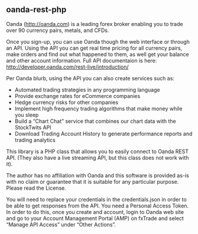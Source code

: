 ## oanda-rest-php

Oanda (http://oanda.com) is a leading forex broker enabling you to trade over 90 currency pairs, metals, and CFDs.  

Once you sign-up, you can use Oanda though the web interface or through an API. Using the API you can get real time pricing for all currency pairs, make orders and find out what happened to them, as well get your balance and other account information.  Full API documentaion is here: http://developer.oanda.com/rest-live/introduction/

Per Oanda blurb, using the API you can also create services such as:

* Automated trading strategies in any programming language
* Provide exchange rates for eCommerce companies
* Hedge currency risks for other companies
* Implement high frequency trading algorithms that make money while you sleep
* Build a “Chart Chat” service that combines our chart data with the StockTwits API
* Download Trading Account History to generate performance reports and trading analytics

This library is a PHP class that allows you to easily connect to Oanda REST API.  (They also have a live streaming API, but this class does not work with it).  

The author has no affiliation with Oanda and this software is provided as-is with no claim or guarantee that it is suitable for any particular purpose.  Please read the License.

You will need to replace your credentials in the credentials.json in order to be able to get responses from the API.  You need a Personal Access Token.  In order to do this, once you create and account, login to Oanda web site and go to your Account Management Portal (AMP) on fxTrade and select “Manage API Access” under “Other Actions”.

